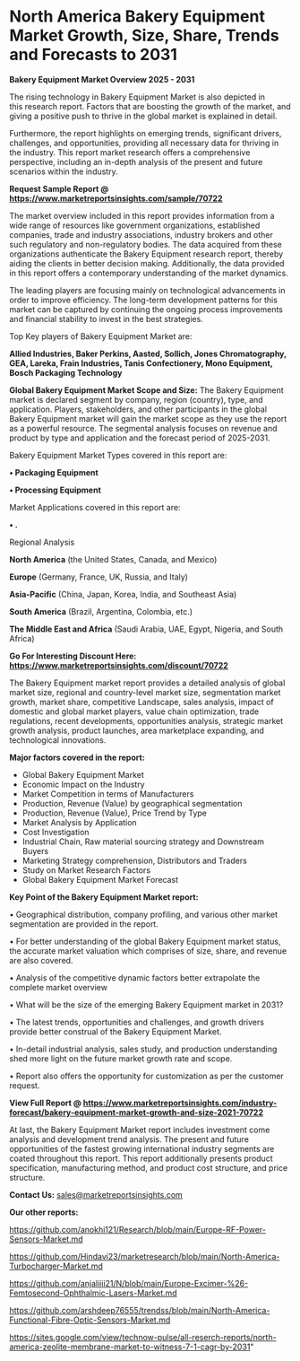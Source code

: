 # North America Bakery Equipment Market Growth, Size, Share, Trends and Forecasts to 2031

<Strong> Bakery Equipment Market Overview 2025 - 2031</strong>

The rising technology in Bakery Equipment Market is also depicted in this research report. Factors that are boosting the growth of the market, and giving a positive push to thrive in the global market is explained in detail.

Furthermore, the report highlights on emerging trends, significant drivers, challenges, and opportunities, providing all necessary data for thriving in the industry. This report market research offers a comprehensive perspective, including an in-depth analysis of the present and future scenarios within the industry.

<strong>Request Sample Report @ <a href=https://www.marketreportsinsights.com/sample/70722>https://www.marketreportsinsights.com/sample/70722</a></strong>

The market overview included in this report provides information from a wide range of resources like government organizations, established companies, trade and industry associations, industry brokers and other such regulatory and non-regulatory bodies. The data acquired from these organizations authenticate the Bakery Equipment research report, thereby aiding the clients in better decision making. Additionally, the data provided in this report offers a contemporary understanding of the market dynamics.

The leading players are focusing mainly on technological advancements in order to improve efficiency. The long-term development patterns for this market can be captured by continuing the ongoing process improvements and financial stability to invest in the best strategies.

Top Key players of Bakery Equipment Market are:

<strong>Allied Industries, Baker Perkins, Aasted, Sollich, Jones Chromatography, GEA, Lareka, Frain Industries, Tanis Confectionery, Mono Equipment, Bosch Packaging Technology</strong>

<strong><b>Global Bakery Equipment Market Scope and Size:</b></strong>
The Bakery Equipment market is declared segment by company, region (country), type, and application. Players, stakeholders, and other participants in the global Bakery Equipment market will gain the market scope as they use the report as a powerful resource. The segmental analysis focuses on revenue and product by type and application and the forecast period of 2025-2031.

Bakery Equipment Market Types covered in this report are:

<strong>• Packaging Equipment

• Processing Equipment</strong>

Market Applications covered in this report are:

<strong>• .</strong> 

Regional Analysis

<strong>North America</strong> (the United States, Canada, and Mexico)

<strong>Europe</strong> (Germany, France, UK, Russia, and Italy)

<strong>Asia-Pacific</strong> (China, Japan, Korea, India, and Southeast Asia)

<strong>South America</strong> (Brazil, Argentina, Colombia, etc.)

<strong>The Middle East and Africa</strong> (Saudi Arabia, UAE, Egypt, Nigeria, and South Africa)

<strong>Go For Interesting Discount Here: <a href=https://www.marketreportsinsights.com/discount/70722>https://www.marketreportsinsights.com/discount/70722</a></strong>

The Bakery Equipment market report provides a detailed analysis of global market size, regional and country-level market size, segmentation market growth, market share, competitive Landscape, sales analysis, impact of domestic and global market players, value chain optimization, trade regulations, recent developments, opportunities analysis, strategic market growth analysis, product launches, area marketplace expanding, and technological innovations.

<strong><b>Major factors covered in the report:</b></strong>
<ul>
  <li>Global Bakery Equipment Market </li>
  <li>Economic Impact on the Industry</li>
  <li>Market Competition in terms of Manufacturers</li>
  <li>Production, Revenue (Value) by geographical segmentation</li>
  <li>Production, Revenue (Value), Price Trend by Type</li>
  <li>Market Analysis by Application</li>
  <li>Cost Investigation</li>
  <li>Industrial Chain, Raw material sourcing strategy and Downstream Buyers</li>
  <li>Marketing Strategy comprehension, Distributors and Traders</li>
  <li>Study on Market Research Factors</li>
  <li>Global Bakery Equipment Market Forecast</li>
</ul>

<strong><b>Key Point of the Bakery Equipment Market report:</b></strong>

• Geographical distribution, company profiling, and various other market segmentation are provided in the report.

• For better understanding of the global Bakery Equipment market status, the accurate market valuation which comprises of size, share, and revenue are also covered.

• Analysis of the competitive dynamic factors better extrapolate the complete market overview

• What will be the size of the emerging Bakery Equipment market in 2031?

• The latest trends, opportunities and challenges, and growth drivers provide better construal of the Bakery Equipment Market.

• In-detail industrial analysis, sales study, and production understanding shed more light on the future market growth rate and scope.

• Report also offers the opportunity for customization as per the customer request.

<strong><b>View Full Report @ <a href=https://www.marketreportsinsights.com/industry-forecast/bakery-equipment-market-growth-and-size-2021-70722>https://www.marketreportsinsights.com/industry-forecast/bakery-equipment-market-growth-and-size-2021-70722</a></b></strong>


At last, the Bakery Equipment Market report includes investment come analysis and development trend analysis. The present and future opportunities of the fastest growing international industry segments are coated throughout this report. This report additionally presents product specification, manufacturing method, and product cost structure, and price structure.

<strong>Contact Us:</strong>
sales@marketreportsinsights.com

<strong>Our other reports:</strong>

<a href=https://github.com/anokhi121/Research/blob/main/Europe-RF-Power-Sensors-Market.md>https://github.com/anokhi121/Research/blob/main/Europe-RF-Power-Sensors-Market.md</a>

<a href=https://github.com/Hindavi23/marketresearch/blob/main/North-America-Turbocharger-Market.md>https://github.com/Hindavi23/marketresearch/blob/main/North-America-Turbocharger-Market.md</a>

<a href=https://github.com/anjaliiii21/N/blob/main/Europe-Excimer-%26-Femtosecond-Ophthalmic-Lasers-Market.md>https://github.com/anjaliiii21/N/blob/main/Europe-Excimer-%26-Femtosecond-Ophthalmic-Lasers-Market.md</a>

<a href=https://github.com/arshdeep76555/trendss/blob/main/North-America-Functional-Fibre-Optic-Sensors-Market.md>https://github.com/arshdeep76555/trendss/blob/main/North-America-Functional-Fibre-Optic-Sensors-Market.md</a>

<a href=https://sites.google.com/view/technow-pulse/all-reserch-reports/north-america-zeolite-membrane-market-to-witness-7-1-cagr-by-2031>https://sites.google.com/view/technow-pulse/all-reserch-reports/north-america-zeolite-membrane-market-to-witness-7-1-cagr-by-2031</a>"
